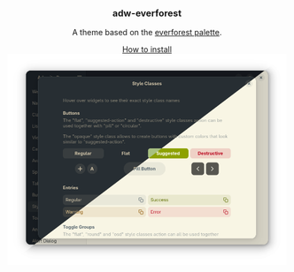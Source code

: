 <div align="center">
  <h3>adw-everforest</h3>
  <p>A theme based on the <a href="https://github.com/sainnhe/everforest">everforest palette</a>.</p>
  <a href="../../docs/HOWTO_INSTALL.md">How to install</a>

  <img src="./screenshot.png?raw=true" alt="screenshot">
</div>
